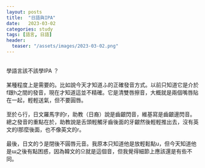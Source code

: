 ```yaml
---
layout: posts
title:  "日語與IPA"
date:   2023-03-02
categories: study
tags: [語言, 日語]
header: 
  teaser: "/assets/images/2023-03-02.png"
---
```

<br>
學語言該不該學IPA ？<br><br>
某種程度上是需要的。比如說今天才知道ふ的正確發音方式。以前只知道它是介於f跟h之間的發音，現在才知道這並不精確。它是清雙唇擦音，大概就是兩個嘴唇貼在一起，輕輕送氣，但不要圓唇。<br><br>
至於ら行，日文羅馬字的r，助教（日裔）說是齒齦閃音，維基寫是齒齦邊閃音。總之發音的重點在於，助教說是舌頭輕觸牙齒後面的牙齦然後輕輕推出去，沒有英文的l那麼後面，也不像英文的r。<br><br>
最後，日文的う是閉後不圓唇元音。我原本只知道他是放輕鬆點u，但今天知道他是ɯ之後有點困惑，因為韓文的으就是這個音，但我覺得細節上應該還是有些不同。<br><br>